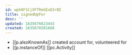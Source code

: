 ```yaml
---
id: wph8F1CjVFTReGExD3rBI
title: signedUpFor
desc: ''
updated: 1635676623443
created: 1635676581668
---
```




- [[p.alsoKnownAs]] created account for, volunteered for
- [[p.instanceOf]] [[pc.Activity]]
